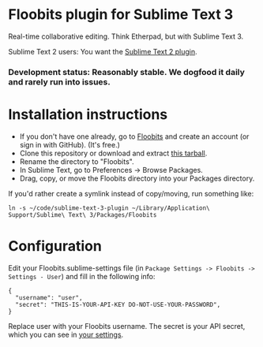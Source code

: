 # Floobits plugin for Sublime Text 3

Real-time collaborative editing. Think Etherpad, but with Sublime Text 3.

Sublime Text 2 users: You want the [Sublime Text 2 plugin](https://github.com/Floobits/sublime-text-2-plugin/).

### Development status: Reasonably stable. We dogfood it daily and rarely run into issues.

# Installation instructions

* If you don't have one already, go to [Floobits](https://floobits.com/) and create an account (or sign in with GitHub). (It's free.)
* Clone this repository or download and extract [this tarball](https://github.com/Floobits/sublime-text-3-plugin/archive/master.zip).
* Rename the directory to "Floobits".
* In Sublime Text, go to Preferences -> Browse Packages.
* Drag, copy, or move the Floobits directory into your Packages directory.

If you'd rather create a symlink instead of copy/moving, run something like:

    ln -s ~/code/sublime-text-3-plugin ~/Library/Application\ Support/Sublime\ Text\ 3/Packages/Floobits

# Configuration

Edit your Floobits.sublime-settings file (in `Package Settings -> Floobits -> Settings - User`) and fill in the following info:

    {
      "username": "user",
      "secret": "THIS-IS-YOUR-API-KEY DO-NOT-USE-YOUR-PASSWORD",
    }

Replace user with your Floobits username. The secret is your API secret, which you can see in [your settings](https://floobits.com/dash/settings/).
